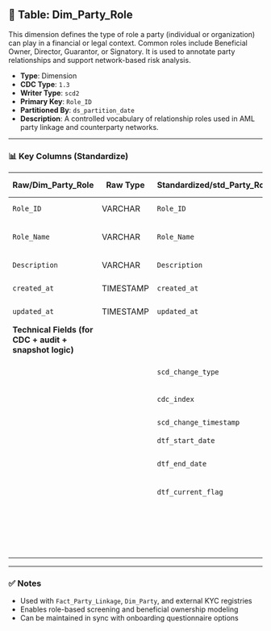 ## 📜 Table: Dim_Party_Role

This dimension defines the type of role a party (individual or organization) can play in a financial or legal context. Common roles include Beneficial Owner, Director, Guarantor, or Signatory. It is used to annotate party relationships and support network-based risk analysis.

- **Type**: Dimension  
- **CDC Type**: `1.3`  
- **Writer Type**: `scd2`  
- **Primary Key**: `Role_ID`  
- **Partitioned By**: `ds_partition_date`  
- **Description**: A controlled vocabulary of relationship roles used in AML party linkage and counterparty networks.

---

### 📊 Key Columns (Standardize)

| Raw/Dim_Party_Role | Raw Type | Standardized/std_Party_Role | Standardized Type | Description                                   | PK  | Note                    |
|--------------------|----------|------------------------------|-------------------|-----------------------------------------------|-----|-------------------------|
| `Role_ID`          | VARCHAR  | `Role_ID`                    | VARCHAR           | Unique identifier for party role              | ✅  | Primary key             |
| `Role_Name`        | VARCHAR  | `Role_Name`                  | VARCHAR           | Name of the role (e.g., Guarantor, Director)  |     | Used in UI/reporting    |
| `Description`      | VARCHAR  | `Description`                | VARCHAR           | Optional narrative explaining the role        |     |                         |
| `created_at`       | TIMESTAMP| `created_at`                 | TIMESTAMP         | Record creation timestamp                     |     | CDC 1.3 required         |
| `updated_at`       | TIMESTAMP| `updated_at`                 | TIMESTAMP         | Last modified timestamp                       |     | CDC 1.3 required         |
|**Technical Fields (for CDC + audit + snapshot logic)**|          |                        |                   |                                               |     |                         |
|                    |          | `scd_change_type`            | STRING            | `'cdc_insert'`, `'cdc_update'`, `'cdc_delete'`|     | CDC 1.3 logic            |
|                    |          | `cdc_index`                  | INT               | Sequence for versioning                       |     | Optional                 |
|                    |          | `scd_change_timestamp`       | TIMESTAMP         | Ingestion timestamp                           |     |                         |
|                    |          | `dtf_start_date`             | DATE              | Start of validity                             |     |                         |
|                    |          | `dtf_end_date`               | DATE              | End of validity                               |     | NULL = currently active  |
|                    |          | `dtf_current_flag`           | BOOLEAN           | TRUE if currently active                      |     |                         |
|                    |          |                              |                   | `ds_partition_date`                           | Partition column for history table             |     | `_Hist` table only       |

---

### ✅ Notes

- Used with `Fact_Party_Linkage`, `Dim_Party`, and external KYC registries  
- Enables role-based screening and beneficial ownership modeling  
- Can be maintained in sync with onboarding questionnaire options  